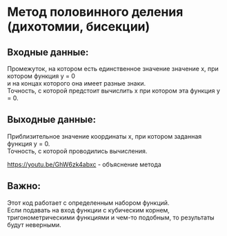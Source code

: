 # Метод половинного деления (дихотомии, бисекции)  

## Входные данные:  
Промежуток, на котором есть единственное значение значение x, при котором функция y = 0  
и на концах которого она имеет разные знаки.  
Точность, с которой предстоит вычислить x при котором эта функция y = 0.  

## Выходные данные:  
Приблизительное значение координаты х, при котором заданная функция у = 0.  
Точность, с которой проводились вычисления.  

https://youtu.be/GhW6zk4abxc - объяснение метода  

## Важно:  

Этот код работает с определенным набором функций.  
Если подавать на вход функции с кубическим корнем, тригонометрическими функциями и чем-то подобным, то результаты будут неверными.  

